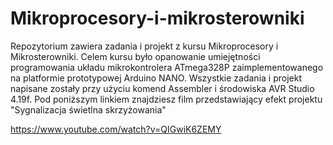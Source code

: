 # Mikroprocesory-i-mikrosterowniki

Repozytorium zawiera zadania i projekt z kursu Mikroprocesory i Mikrosterowniki. Celem kursu było opanowanie umiejętności programowania układu mikrokontrolera ATmega328P zaimplementowanego na platformie prototypowej Arduino NANO. Wszystkie zadania i projekt napisane zostały przy użyciu komend Assembler i środowiska AVR Studio 4.19f. Pod poniższym linkiem znajdziesz film przedstawiający efekt projektu "Sygnalizacja świetlna skrzyżowania"

https://www.youtube.com/watch?v=QIGwiK6ZEMY
